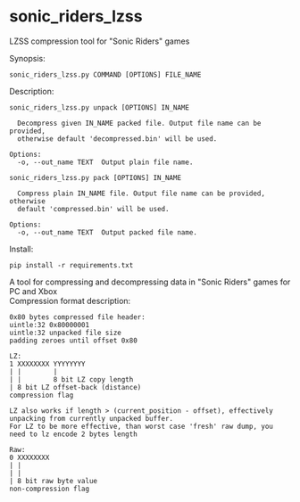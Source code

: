 # sonic_riders_lzss
LZSS compression tool for "Sonic Riders" games


Synopsis:
```
sonic_riders_lzss.py COMMAND [OPTIONS] FILE_NAME
```
  
Description:
```
sonic_riders_lzss.py unpack [OPTIONS] IN_NAME

  Decompress given IN_NAME packed file. Output file name can be provided,
  otherwise default 'decompressed.bin' will be used.

Options:
  -o, --out_name TEXT  Output plain file name.

sonic_riders_lzss.py pack [OPTIONS] IN_NAME

  Compress plain IN_NAME file. Output file name can be provided, otherwise
  default 'compressed.bin' will be used.

Options:
  -o, --out_name TEXT  Output packed file name.
```

Install:
```
pip install -r requirements.txt
```
  
A tool for compressing and decompressing data in "Sonic Riders" games for PC and Xbox  
Compression format description:  
```
0x80 bytes compressed file header:
uintle:32 0x80000001
uintle:32 unpacked file size
padding zeroes until offset 0x80

LZ:     
1 XXXXXXXX YYYYYYYY
| |        |
| |        8 bit LZ copy length
| 8 bit LZ offset-back (distance)
compression flag

LZ also works if length > (current_position - offset), effectively unpacking from currently unpacked buffer.
For LZ to be more effective, than worst case 'fresh' raw dump, you need to lz encode 2 bytes length

Raw:
0 XXXXXXXX
| |     
| |     
| 8 bit raw byte value
non-compression flag
```
